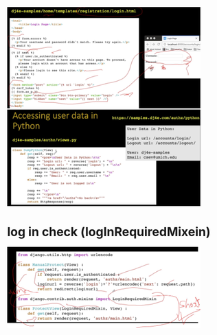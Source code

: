 <img src='pic/Using Django Login in html.JPG' width="450px">

<img src='pic/Using Django Login in views.JPG' width="450px">

# log in check (logInRequiredMixein)
<img src='pic/check login.JPG' width="450px">